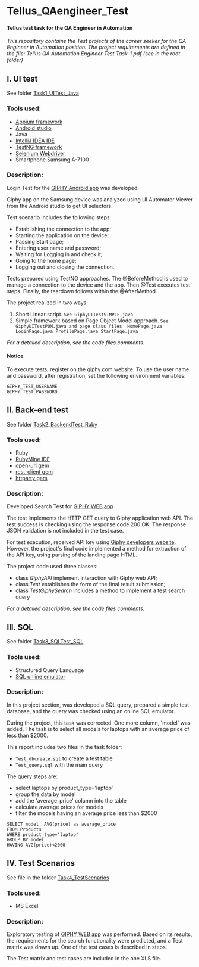 # Tellus_QAengineer_Test
#### Tellus test task for the QA Engineer in Automation

_This repository contains the Test projects of the career seeker for the QA Engineer in Automation position.
The project requirements are defined in the file: Tellus QA Automation Engineer Test Task-1.pdf (see in the root folder)_

## I. UI test

See folder [Task1_UITest_Java](Task1_UITest_Java/app_ui_test/)

### Tools used:
* [Appium framework](https://appium.io/)
* [Android studio](https://developer.android.com/studio)
* Java
* [IntelliJ IDEA IDE](https://www.jetbrains.com/idea/)
* [TestNG framework](https://testng.org/)
* [Selenium Webdriver](https://www.selenium.dev/downloads/)
* Smartphone Samsung A-7100

### Description:
Login Test for the [GIPHY Android app](https://play.google.com/store/apps/details?id=com.giphy.messenger) was developed.

Giphy app on the Samsung device was analyzed using UI Automator Viewer from the Android studio to get UI selectors.

Test scenario includes the following steps:
- Establishing the connection to the app;
- Starting the application on the device;
- Passing Start page;
- Entering user name and password;
- Waiting for Logging in and check it;
- Going to the home page;
- Logging out and closing the connection.

Tests prepared using TestNG approaches. The @BeforeMethod is used to manage a connection to the device and the app. Then @Test executes test steps. Finally, the teardown follows within the @AfterMethod.

The project realized in two ways:
1. Short Linear script.
`See GiphyUITestSIMPLE.java`
2. Simple framework based on Page Object Model approach.
`See GiphyUITestPOM.java
and page class files 
HomePage.java
LoginPage.java
ProfilePage.java
StartPage.java`

_For a detailed description, see the code files comments._

#### Notice
To execute tests, register on the giphy.com website. To use the user name and password, after registration, set the following environment variables:
```
GIPHY_TEST_USERNAME 
GIPHY_TEST_PASSWORD
```

## II. Back-end test

See folder [Task2_BackendTest_Ruby](Task2_BackendTest_Ruby/)

### Tools used:
* Ruby
* [RubyMine IDE](https://www.jetbrains.com/ruby/)
* [open-uri gem](https://github.com/ruby/open-uri)
* [rest-client gem](https://github.com/rest-client/rest-client)
* [httparty gem](https://github.com/jnunemaker/httparty)

### Description:
Developed Search Test for [GIPHY WEB app](https://giphy.com/)

The test implements the HTTP GET query to Giphy application web API. The test success is checking using the response code 200 OK. The response JSON validation is not included in the test case.

For test execution, received API key using [Giphy developers website](https://developers.giphy.com). However, the project's final code implemented a method for extraction of the API key, using parsing of the landing page HTML.

The project code used three classes:
- class _GiphyAPI_ implement interaction with Giphy web API;
- class _Test_ establishes the form of the final result submission;
- class _TestGiphySearch_ includes a method to implement a test search query

_For a detailed description, see the code files comments._

## III. SQL
See folder [Task3_SQLTest_SQL](Task3_SQLTest_SQL/)

### Tools used:
* Structured Query Language
* [SQL online emulator](http://sqlfiddle.com/)

### Description:
In this project section, was developed a SQL query, prepared a simple test database, and the query was checked using an online SQL emulator.

During the project, this task was corrected. One more column, 'model' was added. The task is to select all models for laptops with an average price of less than $2000.

This report includes two files in the task folder:
* `Test_dbcreate.sql` to create a test table
* `Test_query.sql` with the main query

The query steps are:
- select laptops by product_type='laptop'
- group the data by model
- add the 'average_price' column into the table
- calculate average prices for models
- filter the models having an average price less than $2000

```
SELECT model, AVG(price) as average_price
FROM Products
WHERE product_type='laptop'
GROUP BY model
HAVING AVG(price)<2000
```


## IV. Test Scenarios
See file in the folder [Task4_TestScenarios](Task4_TestScenarios/)

### Tools used:
* MS Excel

### Description:
Exploratory testing of [GIPHY WEB app](https://giphy.com/) was performed. Based on its results, the requirements for the search functionality were predicted, and a Test matrix was drawn up.  One of the test cases is described in steps.

The Test matrix and test cases are included in the one XLS file.
